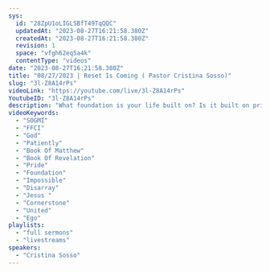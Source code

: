 ```yaml
---
sys:
  id: "28ZpU1oLIGLSBfT49TqQQC"
  updatedAt: "2023-08-27T16:21:58.380Z"
  createdAt: "2023-08-27T16:21:58.380Z"
  revision: 1
  space: "vfgh62eq5a4k"
  contentType: "videos"
date: "2023-08-27T16:21:58.380Z"
title: "08/27/2023 | Reset Is Coming ( Pastor Cristina Sosso)"
slug: "3l-Z8A14rPs"
videoLink: "https://youtube.com/live/3l-Z8A14rPs"
YoutubeID: "3l-Z8A14rPs"
description: "What foundation is your life built on? Is it built on pride? Are you seeking to glorify yourself? Without our Father as our chief cornerstone, everything that we have built up for ourselves will be for nothing. Our plans will be thrown into disarray, and we will be left with nothing. Our Father has said that united people can do the impossible, but we as the body are not the ones who are united, it is the wicked. We must continue to pray and ask for guidance in all that we do. Leave your ego and personal desires behind, put the Kingdom of God in front of you. Time is in our hands. Pray in the spirit, prepare yourself, a reset is coming. God has said that this coming month is a month of intense implementation. Are you ready? Is your heart right? Take some time to step away and have your one on one time with God. The children of God hear His voice. What do you think God will do when He has given you a commandment? Change His mind? No. He will patiently wait, forever if that what it takes. Lets no postpone anymore time, big things are coming, so lets hop in.\n"
videoKeywords:
  - "SOGMI"
  - "FFCI"
  - "God"
  - "Patiently"
  - "Book Of Matthew"
  - "Book Of Revelation"
  - "Pride"
  - "Foundation"
  - "Impossible"
  - "Disarray"
  - "Jesus "
  - "Cornerstone"
  - "United"
  - "Ego"
playlists:
  - "full sermons"
  - "livestreams"
speakers:
  - "Cristina Sosso"
---
```

